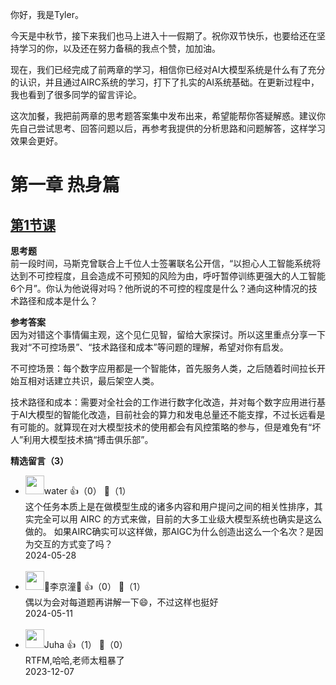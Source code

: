 你好，我是Tyler。

今天是中秋节，接下来我们也马上进入十一假期了。祝你双节快乐，也要给还在坚持学习的你，以及还在努力备稿的我点个赞，加加油。

现在，我们已经完成了前两章的学习，相信你已经对AI大模型系统是什么有了充分的认识，并且通过AIRC系统的学习，打下了扎实的AI系统基础。在更新过程中，我也看到了很多同学的留言评论。

这次加餐，我把前两章的思考题答案集中发布出来，希望能帮你答疑解惑。建议你先自己尝试思考、回答问题以后，再参考我提供的分析思路和问题解答，这样学习效果会更好。

# 第一章 热身篇

## [第1节课](https://time.geekbang.org/column/article/686399)

**思考题**  
前一段时间，马斯克曾联合上千位人士签署联名公开信，“以担心人工智能系统将达到不可控程度，且会造成不可预知的风险为由，呼吁暂停训练更强大的人工智能6个月”。你认为他说得对吗？他所说的不可控的程度是什么？通向这种情况的技术路径和成本是什么？

**参考答案**  
因为对错这个事情偏主观，这个见仁见智，留给大家探讨。所以这里重点分享一下我对“不可控场景”、“技术路径和成本”等问题的理解，希望对你有启发。

不可控场景：每个数字应用都是一个智能体，首先服务人类，之后随着时间拉长开始互相对话建立共识，最后架空人类。

技术路径和成本：需要对全社会的工作进行数字化改造，并对每个数字应用进行基于AI大模型的智能化改造，目前社会的算力和发电总量还不能支撑，不过长远看是有可能的。就算现在对大模型技术的使用都会有风控策略的参与，但是难免有“坏人”利用大模型技术搞“搏击俱乐部”。
<div><strong>精选留言（3）</strong></div><ul>
<li><img src="https://static001.geekbang.org/account/avatar/00/14/35/88/b3420a9b.jpg" width="30px"><span>water</span> 👍（0） 💬（1）<div>这个任务本质上是在做模型生成的诸多内容和用户提问之间的相关性排序，其实完全可以用 AIRC 的方式来做，目前的大多工业级大模型系统也确实是这么做的。 如果AIRC确实可以这样做，那AIGC为什么创造出这么一个名次？是因为交互的方式变了吗？</div>2024-05-28</li><br/><li><img src="https://static001.geekbang.org/account/avatar/00/13/9a/a7/51cf1a9e.jpg" width="30px"><span>💖李京潼💖</span> 👍（0） 💬（1）<div>偶以为会对每道题再讲解一下😄，不过这样也挺好</div>2024-05-11</li><br/><li><img src="https://static001.geekbang.org/account/avatar/00/14/90/19/b3403815.jpg" width="30px"><span>Juha</span> 👍（1） 💬（0）<div>RTFM,哈哈,老师太粗暴了</div>2023-12-07</li><br/>
</ul>